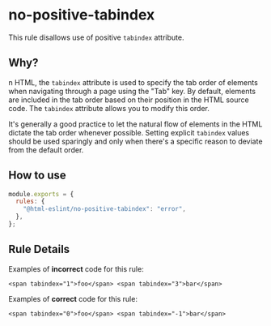 # no-positive-tabindex

This rule disallows use of positive `tabindex` attribute.

## Why?

n HTML, the `tabindex` attribute is used to specify the tab order of elements when navigating through a page using the "Tab" key.
By default, elements are included in the tab order based on their position in the HTML source code. The `tabindex` attribute allows you to modify this order.

It's generally a good practice to let the natural flow of elements in the HTML dictate the tab order whenever possible.
Setting explicit `tabindex` values should be used sparingly and only when there's a specific reason to deviate from the default order.

## How to use

```js,.eslintrc.js
module.exports = {
  rules: {
    "@html-eslint/no-positive-tabindex": "error",
  },
};
```

## Rule Details

Examples of **incorrect** code for this rule:

```html,incorrect
<span tabindex="1">foo</span> <span tabindex="3">bar</span>
```

Examples of **correct** code for this rule:

```html,correct
<span tabindex="0">foo</span> <span tabindex="-1">bar</span>
```
